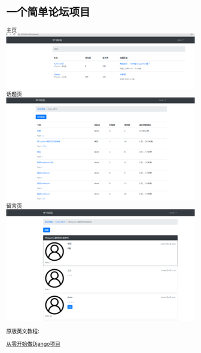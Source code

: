 # 一个简单论坛项目
主页
![论坛主页](presentation/board-home.PNG)
话题页
![话题页](presentation/topics.PNG  "话题页")
留言页
![查看留言](presentation/post.PNG "帖子详情")

原版英文教程:

[从零开始做Django项目](https://simpleisbetterthancomplex.com/series/2017/09/04/a-complete-beginners-guide-to-django-part-1.html)
